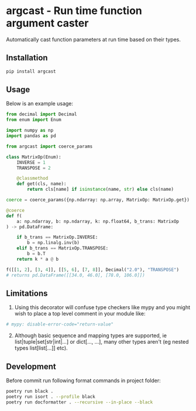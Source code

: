 # argcast - Run time function argument caster

Automatically cast function parameters at run time based on their types.


## Installation

```bash
pip install argcast
```

## Usage

Below is an example usage:

```python
from decimal import Decimal
from enum import Enum

import numpy as np
import pandas as pd

from argcast import coerce_params

class MatrixOp(Enum):
    INVERSE = 1
    TRANSPOSE = 2

    @classmethod
    def get(cls, name):
        return cls[name] if isinstance(name, str) else cls(name)

coerce = coerce_params({np.ndarray: np.array, MatrixOp: MatrixOp.get})

@coerce
def f(
    a: np.ndarray, b: np.ndarray, k: np.float64, b_trans: MatrixOp
) -> pd.DataFrame:

    if b_trans == MatrixOp.INVERSE:
        b = np.linalg.inv(b)
    elif b_trans == MatrixOp.TRANSPOSE:
        b = b.T
    return k * a @ b

f([[1, 2], [3, 4]], [[5, 6], [7, 8]], Decimal("2.0"), "TRANSPOSE")
# returns pd.DataFrame([[34.0, 46.0], [78.0, 106.0]])
```

## Limitations

1) Using this decorator will confuse type checkers like mypy and you
might wish to place a top level comment in your module like:

```python
# mypy: disable-error-code="return-value"
```

2) Although basic sequence and mapping types are supported, ie list|tuple|set[str|int|...]
or dict[..., ...], many other types aren't (eg nested types list[list[...]] etc).

## Development

Before commit run following format commands in project folder:

```bash
poetry run black .
poetry run isort . --profile black
poetry run docformatter . --recursive --in-place --black
```
